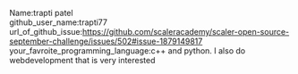 Name:trapti patel
<br>
github_user_name:trapti77
<br>
url_of_github_issue:https://github.com/scaleracademy/scaler-open-source-september-challenge/issues/502#issue-1879149817
<br>
your_favroite_programming_language:c++ and python.
I also do webdevelopment that is very interested